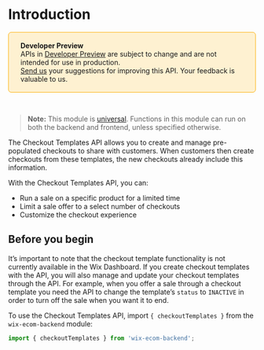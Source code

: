 # Introduction

<div style="background-color: #FEF1D1; padding: 18px 24px; border-radius: 6px; border: 1px solid #FDB10C; box-sizing: border-box; display: inline-block">
 <b>Developer Preview</b>
 <br/>
 <span>APIs in <a href="https://www.wix.com/velo/reference/api-overview/developer-preview">Developer Preview</a> are subject to change and are not intended for use in production.<br/><a href="mailto:velo-preview-feedback@wix.com">Send us</a> your suggestions for improving this API. Your feedback is valuable to us.</span>
</div> 

&nbsp;
> **Note:** This module is
> [universal](/api-overview/api-versions#universal-modules).
> Functions in this module can run on both the backend and frontend,
> unless specified otherwise.

The Checkout Templates API allows you to create and manage pre-populated checkouts to share with customers. When customers then create checkouts from these templates, the new checkouts already include this information.

With the Checkout Templates API, you can:
+ Run a sale on a specific product for a limited time
+ Limit a sale offer to a select number of checkouts
+ Customize the checkout experience

## Before you begin

It’s important to note that the checkout template functionality is not currently available in the Wix Dashboard. If you create checkout templates with the API, you will also manage and update your checkout templates through the API. For example, when you offer a sale through a checkout template you need the API to change the template’s `status` to `INACTIVE` in order to turn off the sale when you want it to end.

To use the Checkout Templates API, import `{ checkoutTemplates }` from the `wix-ecom-backend` module:
``` javascript
import { checkoutTemplates } from 'wix-ecom-backend';
```
